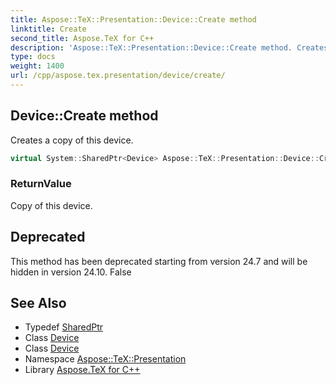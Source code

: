 ```yaml
---
title: Aspose::TeX::Presentation::Device::Create method
linktitle: Create
second_title: Aspose.TeX for C++
description: 'Aspose::TeX::Presentation::Device::Create method. Creates a copy of this device in C++.'
type: docs
weight: 1400
url: /cpp/aspose.tex.presentation/device/create/
---
```

## Device::Create method


Creates a copy of this device.

```cpp
virtual System::SharedPtr<Device> Aspose::TeX::Presentation::Device::Create()
```


### ReturnValue

Copy of this device.

## Deprecated
This method has been deprecated starting from version 24.7 and will be hidden in version 24.10. False 

## See Also

* Typedef [SharedPtr](../../../system/sharedptr/)
* Class [Device](../)
* Class [Device](../)
* Namespace [Aspose::TeX::Presentation](../../)
* Library [Aspose.TeX for C++](../../../)
